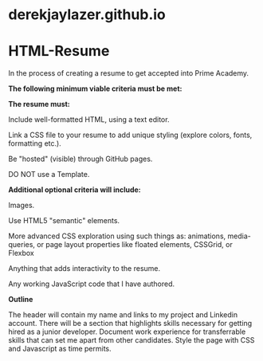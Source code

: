 # derekjaylazer.github.io
# HTML-Resume
<p>
In the process of creating a resume to get accepted into Prime Academy.
</p>
<p><b>
The following minimum viable criteria must be met:
</b></p>

<p><b>
The resume must:
</b></p>
<p>
Include well-formatted HTML, using a text editor.
</p>
<p>
Link a CSS file to your resume to add unique styling (explore colors, fonts, formatting etc.).
</p>
<p>  
Be "hosted" (visible) through GitHub pages. </p>
<p>
DO NOT use a Template.
</p>

<p><b>
Additional optional criteria will include:
</b></p>
<p>
Images.
</p>
<p>
Use HTML5 "semantic" elements. 
</p>
<p>
More advanced CSS exploration using such things as: animations, media-queries, or page layout properties like floated elements, CSSGrid, or Flexbox
</p>
<p>
Anything that adds interactivity to the resume.
</p>
</p>
Any working JavaScript code that I have authored.
</p>

<p><b>
Outline
</b></p>
<p> 
  The header will contain my name and links to my project and Linkedin account. 
  There will be a section that highlights skills necessary for getting hired as a junior developer.
  Document work experience for transferrable skills that can set me apart from other candidates.
  Style the page with CSS and Javascript as time permits. 
